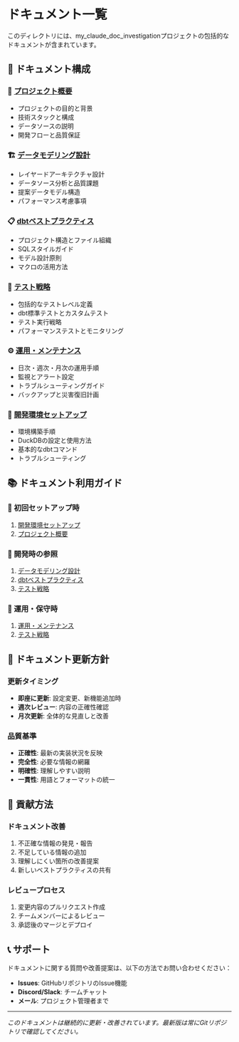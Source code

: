# ドキュメント一覧

このディレクトリには、my_claude_doc_investigationプロジェクトの包括的なドキュメントが含まれています。

## 📖 ドキュメント構成

### 🎯 [プロジェクト概要](./project-overview.md)
- プロジェクトの目的と背景
- 技術スタックと構成
- データソースの説明
- 開発フローと品質保証

### 🏗️ [データモデリング設計](./data-modeling-design.md)
- レイヤードアーキテクチャ設計
- データソース分析と品質課題
- 提案データモデル構造
- パフォーマンス考慮事項

### 📋 [dbtベストプラクティス](./dbt-best-practices.md)
- プロジェクト構造とファイル組織
- SQLスタイルガイド
- モデル設計原則
- マクロの活用方法

### 🧪 [テスト戦略](./testing-strategy.md)
- 包括的なテストレベル定義
- dbt標準テストとカスタムテスト
- テスト実行戦略
- パフォーマンステストとモニタリング

### ⚙️ [運用・メンテナンス](./operations-maintenance.md)
- 日次・週次・月次の運用手順
- 監視とアラート設定
- トラブルシューティングガイド
- バックアップと災害復旧計画

### 🚀 [開発環境セットアップ](./development-environment.md)
- 環境構築手順
- DuckDBの設定と使用方法
- 基本的なdbtコマンド
- トラブルシューティング

## 📚 ドキュメント利用ガイド

### 🔰 初回セットアップ時
1. [開発環境セットアップ](./development-environment.md)
2. [プロジェクト概要](./project-overview.md)

### 📝 開発時の参照
1. [データモデリング設計](./data-modeling-design.md)
2. [dbtベストプラクティス](./dbt-best-practices.md)
3. [テスト戦略](./testing-strategy.md)

### 🔧 運用・保守時
1. [運用・メンテナンス](./operations-maintenance.md)
2. [テスト戦略](./testing-strategy.md)

## 🔄 ドキュメント更新方針

### 更新タイミング
- **即座に更新**: 設定変更、新機能追加時
- **週次レビュー**: 内容の正確性確認
- **月次更新**: 全体的な見直しと改善

### 品質基準
- **正確性**: 最新の実装状況を反映
- **完全性**: 必要な情報の網羅
- **明確性**: 理解しやすい説明
- **一貫性**: 用語とフォーマットの統一

## 🤝 貢献方法

### ドキュメント改善
1. 不正確な情報の発見・報告
2. 不足している情報の追加
3. 理解しにくい箇所の改善提案
4. 新しいベストプラクティスの共有

### レビュープロセス
1. 変更内容のプルリクエスト作成
2. チームメンバーによるレビュー
3. 承認後のマージとデプロイ

## 📞 サポート

ドキュメントに関する質問や改善提案は、以下の方法でお問い合わせください：

- **Issues**: GitHubリポジトリのIssue機能
- **Discord/Slack**: チームチャット
- **メール**: プロジェクト管理者まで

---

*このドキュメントは継続的に更新・改善されています。最新版は常にGitリポジトリで確認してください。*